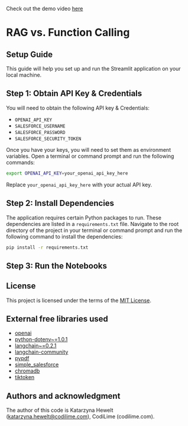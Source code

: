 Check out the demo video [here](https://www.youtube.com/watch?v=Dpll7izWKEQ&ab_channel=CodiLime)


# RAG vs. Function Calling
## Setup Guide

This guide will help you set up and run the Streamlit application on your local machine.

## Step 1: Obtain API Key & Credentials

You will need to obtain the following API key & Credentials:

- `OPENAI_API_KEY`
- `SALESFORCE_USERNAME`
- `SALESFORCE_PASSWORD`
- `SALESFORCE_SECURITY_TOKEN`


Once you have your keys, you will need to set them as environment variables. Open a terminal or command prompt and run the following commands:

```bash
export OPENAI_API_KEY=your_openai_api_key_here
```

Replace `your_openai_api_key_here` with your actual API key.

## Step 2: Install Dependencies

The application requires certain Python packages to run. These dependencies are listed in a `requirements.txt` file.
Navigate to the root directory of the project in your terminal or command prompt and run the following command to install the dependencies:

```bash
pip install -r requirements.txt
```


## Step 3: Run the Notebooks


## License

This project is licensed under the terms of the [MIT License](LICENSE).

## External free libraries used
- [openai](https://platform.openai.com/docs/libraries)
- [python-dotenv~=1.0.1](https://pypi.org/project/python-dotenv/1.0.1/)
- [langchain~=0.2.1](https://pypi.org/project/langchain/0.2.1/)
- [langchain-community](https://pypi.org/project/langchain-community/)
- [pypdf](https://pypi.org/project/pypdf/)
- [simple_salesforce](https://pypi.org/project/simple-salesforce/)
- [chromadb](https://pypi.org/project/chromadb/)
- [tiktoken](https://pypi.org/project/tiktoken/)


## Authors and acknowledgment

The author of this code is Katarzyna Hewelt (katarzyna.hewelt@codilime.com), CodiLime (codilime.com).
